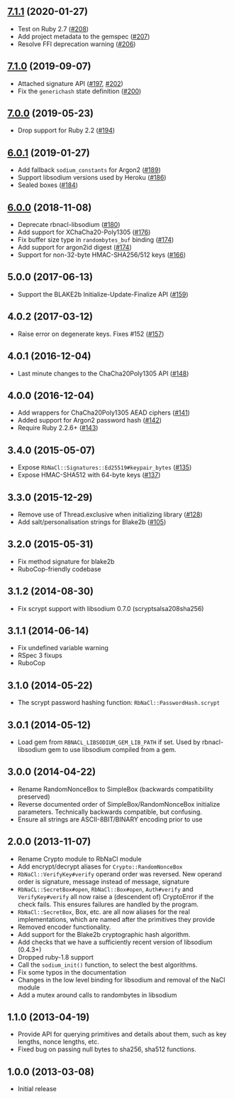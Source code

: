 ## [7.1.1] (2020-01-27)

- Test on Ruby 2.7 ([#208])
- Add project metadata to the gemspec ([#207])
- Resolve FFI deprecation warning ([#206])

## [7.1.0] (2019-09-07)

- Attached signature API ([#197], [#202])
- Fix the `generichash` state definition ([#200])

## [7.0.0] (2019-05-23)

- Drop support for Ruby 2.2 ([#194])

## [6.0.1] (2019-01-27)

- Add fallback `sodium_constants` for Argon2 ([#189])
- Support libsodium versions used by Heroku ([#186])
- Sealed boxes ([#184])

## [6.0.0] (2018-11-08)

- Deprecate rbnacl-libsodium ([#180])
- Add support for XChaCha20-Poly1305 ([#176])
- Fix buffer size type in `randombytes_buf` binding ([#174])
- Add support for argon2id digest ([#174])
- Support for non-32-byte HMAC-SHA256/512 keys ([#166])

## 5.0.0 (2017-06-13)

- Support the BLAKE2b Initialize-Update-Finalize API ([#159])

## 4.0.2 (2017-03-12)

- Raise error on degenerate keys. Fixes #152 ([#157])

## 4.0.1 (2016-12-04)

- Last minute changes to the ChaCha20Poly1305 API ([#148])

## 4.0.0 (2016-12-04)

- Add wrappers for ChaCha20Poly1305 AEAD ciphers ([#141])
- Added support for Argon2 password hash ([#142])
- Require Ruby 2.2.6+ ([#143])

## 3.4.0 (2015-05-07)

- Expose `RbNaCl::Signatures::Ed25519#keypair_bytes` ([#135])
- Expose HMAC-SHA512 with 64-byte keys ([#137]) 

## 3.3.0 (2015-12-29)

- Remove use of Thread.exclusive when initializing library ([#128])
- Add salt/personalisation strings for Blake2b ([#105])

## 3.2.0 (2015-05-31)

- Fix method signature for blake2b
- RuboCop-friendly codebase

## 3.1.2 (2014-08-30)

- Fix scrypt support with libsodium 0.7.0 (scryptsalsa208sha256)

## 3.1.1 (2014-06-14)

- Fix undefined variable warning
- RSpec 3 fixups
- RuboCop

## 3.1.0 (2014-05-22)

- The scrypt password hashing function: `RbNaCl::PasswordHash.scrypt`

## 3.0.1 (2014-05-12)

- Load gem from `RBNACL_LIBSODIUM_GEM_LIB_PATH` if set. Used by rbnacl-libsodium
  gem to use libsodium compiled from a gem.

## 3.0.0 (2014-04-22)

- Rename RandomNonceBox to SimpleBox (backwards compatibility preserved)
- Reverse documented order of SimpleBox/RandomNonceBox initialize parameters.
  Technically backwards compatible, but confusing.
- Ensure all strings are ASCII-8BIT/BINARY encoding prior to use

## 2.0.0 (2013-11-07)

- Rename Crypto module to RbNaCl module
- Add encrypt/decrypt aliases for `Crypto::RandomNonceBox`
- `RbNaCl::VerifyKey#verify` operand order was reversed. New operand order is
  signature, message instead of message, signature
- `RbNaCL::SecretBox#open`, `RbNaCl::Box#open`, `Auth#verify` and
  `VerifyKey#verify` all now raise a (descendent of) CryptoError if the check
  fails.  This ensures failures are handled by the program.
- `RbNaCl::SecretBox`, Box, etc. are all now aliases for the real
  implementations, which are named after the primitives they provide
- Removed encoder functionality.
- Add support for the Blake2b cryptographic hash algorithm.
- Add checks that we have a sufficiently recent version of libsodium (0.4.3+)
- Dropped ruby-1.8 support
- Call the `sodium_init()` function, to select the best algorithms.
- Fix some typos in the documentation
- Changes in the low level binding for libsodium and removal of the NaCl module
- Add a mutex around calls to randombytes in libsodium

## 1.1.0 (2013-04-19)

- Provide API for querying primitives and details about them, such as key
  lengths, nonce lengths, etc.
- Fixed bug on passing null bytes to sha256, sha512 functions.

## 1.0.0 (2013-03-08)

- Initial release

[7.1.1]: https://github.com/RubyCrypto/rbnacl/pull/210
[#208]: https://github.com/RubyCrypto/rbnacl/pull/208
[#207]: https://github.com/RubyCrypto/rbnacl/pull/207
[#206]: https://github.com/RubyCrypto/rbnacl/pull/206
[7.1.0]: https://github.com/RubyCrypto/rbnacl/pull/203
[#202]: https://github.com/RubyCrypto/rbnacl/pull/202
[#200]: https://github.com/RubyCrypto/rbnacl/pull/200
[#197]: https://github.com/RubyCrypto/rbnacl/pull/197
[7.0.0]: https://github.com/RubyCrypto/rbnacl/pull/195
[#194]: https://github.com/RubyCrypto/rbnacl/pull/194
[6.0.1]: https://github.com/RubyCrypto/rbnacl/pull/191
[#189]: https://github.com/RubyCrypto/rbnacl/pull/189
[#186]: https://github.com/RubyCrypto/rbnacl/pull/186
[#184]: https://github.com/RubyCrypto/rbnacl/pull/184
[6.0.0]: https://github.com/RubyCrypto/rbnacl/pull/182
[#180]: https://github.com/RubyCrypto/rbnacl/pull/180
[#176]: https://github.com/RubyCrypto/rbnacl/pull/176
[#174]: https://github.com/RubyCrypto/rbnacl/pull/174
[#172]: https://github.com/RubyCrypto/rbnacl/pull/172
[#166]: https://github.com/RubyCrypto/rbnacl/pull/166
[#159]: https://github.com/RubyCrypto/rbnacl/pull/159
[#157]: https://github.com/RubyCrypto/rbnacl/pull/157
[#148]: https://github.com/RubyCrypto/rbnacl/pull/148
[#143]: https://github.com/RubyCrypto/rbnacl/pull/143
[#142]: https://github.com/RubyCrypto/rbnacl/pull/142
[#141]: https://github.com/RubyCrypto/rbnacl/pull/141
[#137]: https://github.com/RubyCrypto/rbnacl/pull/137
[#135]: https://github.com/RubyCrypto/rbnacl/pull/135
[#128]: https://github.com/RubyCrypto/rbnacl/pull/128
[#105]: https://github.com/RubyCrypto/rbnacl/pull/105
